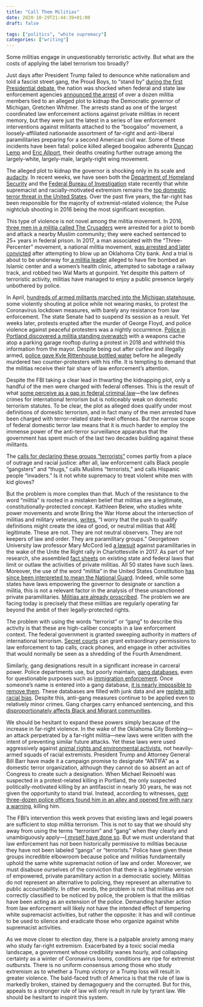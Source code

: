 ```yaml
---
title: "Call Them Militias"
date: 2020-10-29T21:44:39+01:00
draft: false

tags: ["politics", "white supremacy"]
categories: ["writing"]
---
```


Some militias engage in unquestionably terroristic activity. But what are the costs of applying the label terrorism too broadly?

<!--more-->

Just days after President Trump failed to denounce white nationalism and told a fascist street gang, the Proud Boys, to “stand by” [during the first Presidential debate](https://slate.com/news-and-politics/2020/09/presidential-debate-trump-doesnt-condemn-white-supremacy.html), the nation was shocked when federal and state law enforcement agencies [announced the arrest](https://slate.com/news-and-politics/2020/10/right-wing-plot-kidnap-michigan-gov-whitmer.html) of over a dozen militia members tied to an alleged plot to kidnap the Democratic governor of Michigan, Gretchen Whitmer. The arrests stand as one of the largest coordinated law enforcement actions against private militias in recent memory, but they were just the latest in a series of law enforcement interventions against militants attached to the “boogaloo” movement, a loosely-affiliated nationwide assortment of far-right and anti-liberal paramilitaries preparing for a second American civil war. Some of these incidents have been fatal: police killed alleged boogaloo adherents [Duncan Lemp](https://abcnews.go.com/US/wireStory/lawyer-man-asleep-police-fired-house-killing-69587748) and [Eric Allport](https://eu.detroitnews.com/in-depth/news/local/oakland-county/2020/10/07/ruby-ridge-madison-heights-fbi-shootout-eric-allport-boogaloo/3629352001/), their deaths creating further outrage among the largely-white, largely-male, largely-right wing movement.

The alleged plot to kidnap the governor is shocking only in its scale and [audacity](https://slate.com/news-and-politics/2020/10/michigan-gretchen-whitmer-militias.html). In recent weeks, we have seen both the [Department of Homeland Security](https://eu.usatoday.com/story/news/politics/2020/09/23/dhs-secretary-white-supremacy-poses-persistent-and-lethal-threat/3511913001/) and the [Federal Bureau of Investigation](https://www.vanityfair.com/news/2020/09/fbi-director-chris-wray-blew-up-trumps-anti-antifa-war-plan) state recently that white supremacist and racially-motivated extremism remains the [top domestic terror threat in the United States](https://www.adl.org/news/press-releases/adl-report-right-wing-extremists-killed-38-people-in-2019-far-surpassing-all?fbclid=IwAR1yJ8130t7JjsHt4CJ3uEzUHhwh--9W2aUbTF5UJS0ZbG0Ik0ywshnNCdM). Over the past five years, the far-right has been responsible for the majority of extremist-related violence; the Pulse nightclub shooting in 2016 being the most significant exception.

This type of violence is not novel among the militia movement. In 2016, [three men in a militia called The Crusaders](https://www.splcenter.org/hatewatch/2019/01/25/3-members-kansas-militia-once-plotted-bomb-mosque-now-are-going-prison) were arrested for a plot to bomb and attack a nearby Muslim community; they were eached sentenced to 25+ years in federal prison. In 2017, a man associated with the “Three-Percenter” movement, a national militia movement, [was arrested and later convicted](https://www.independent.co.uk/news/world/americas/jerry-varnell-sentenced-crime-bomb-bank-police-explosive-prison-a9422886.html) after attempting to blow up an Oklahoma City bank. And a trial is about to be underway for[ a militia leader](https://abc7chicago.com/white-rabbit-militia-supremacy-domestic-terrorism-supremacists/6679524/) alleged to have fire bombed an Islamic center and a women’s health clinic, attempted to sabotage a railway track, and robbed two Wal Marts at gunpoint. Yet despite this pattern of terroristic activity, militias have managed to enjoy a public presence largely unbothered by police.

In April, [hundreds of armed militants marched into the Michigan statehouse](https://www.inquirer.com/health/coronavirus/coronavirus-covid-19-michigan-armed-protest-trump-whitmer-20200502.html), some violently shouting at police while not wearing masks, to protest the Coronavirus lockdown measures, with barely any resistance from law enforcement. The state Senate had to suspend its session as a result. Yet weeks later, protests erupted after the murder of George Floyd, and police violence against peaceful protesters was a nightly occurrence. [Police in Portland discovered a militia standing overwatch](https://www.opb.org/news/article/portland-police-bureau-ted-wheeler-patriot-prayer-armed-parking-garage-protesters/) with a weapons cache atop a parking garage rooftop during a protest in 2018 and withheld this information from the mayor. Despite being out after curfew and illegally armed, [police gave Kyle Rittenhouse bottled water](https://www.msn.com/en-us/news/us/fact-check-police-gave-kyle-rittenhouse-water-and-thanked-him-before-shooting/ar-BB18uJKY) before he allegedly murdered two counter-protesters with his rifle. It is tempting to demand that the militias receive their fair share of law enforcement’s attention.

Despite the FBI taking a clear lead in thwarting the kidnapping plot, only a handful of the men were charged with federal offenses. This is the result of what [some perceive as a gap in federal criminal law](https://www.washingtonpost.com/news/magazine/wp/2019/08/07/feature/the-trump-appointee-whos-putting-white-supremacists-in-jail/)—the law defines crimes for international terrorism but is noticeably weak on domestic terrorism statutes. To be clear, the plot as alleged does qualify under most definitions of domestic terrorism, and in fact many of the men arrested have been charged with terror-related state-level offenses. But the narrow scope of federal domestic terror law means that it is much harder to employ the immense power of the anti-terror surveillance apparatus that the government has spent much of the last two decades building against these militants.

The [calls for declaring these groups “terrorists”](https://eu.usatoday.com/story/news/politics/2020/10/09/gretchen-whitmer-terrorists-not-militias-charged-kidnap-plot/5935651002/) comes partly from a place of outrage and racial justice: after all, law enforcement calls Black people “gangsters” and “thugs,” calls Muslims “terrorists,” and calls Hispanic people “invaders.” Is it not white supremacy to treat violent white men with kid gloves?

But the problem is more complex than that. Much of the resistance to the word “militia” is rooted in a mistaken belief that militias are a legitimate, constitutionally-protected concept. Kathleen Belew, who studies white power movements and wrote Bring the War Home about the intersection of militias and military veterans, [writes](https://twitter.com/kathleen_belew/status/1311798723790372867), “I worry that the push to qualify definitions might create the idea of good, or neutral militias that ARE legitimate. These are not. They are not neutral observers. They are not keepers of law and order. They are paramilitary groups.” Georgetown University law professor Mary McCord led [a lawsuit](https://www.c-ville.com/militia/) against paramilitaries in the wake of the Unite the Right rally in Charlottesville in 2017. As part of her research, she assembled [fact sheets](https://www.law.georgetown.edu/icap/our-press-releases/fact-sheets-on-unlawful-militias-for-all-50-states-now-available-from-georgetown-laws-institute-for-constitutional-advocacy-and-protection/) on existing state and federal laws that limit or outlaw the activities of private militias. All 50 states have such laws. Moreover, the use of the word “militia” in the United States Constitution [has since been interpreted to mean the National Guard](https://www.downtownpublications.com/single-post/2020/10/08/Paramilitary-movement-Welcome-to-the-militia). Indeed, while some states have laws empowering the governor to designate or sanction a militia, this is not a relevant factor in the analysis of these unsanctioned private paramilitaries. [Militias are already proscribed](https://slate.com/news-and-politics/2019/12/paramilitary-groups-anti-private-army-laws.html). The problem we are facing today is precisely that these militias are regularly operating far beyond the ambit of their legally-protected rights.

The problem with using the words “terrorist” or “gang” to describe this activity is that these are high-caliber concepts in a law enforcement context. The federal government is granted sweeping authority in matters of international terrorism. [Secret courts](https://www.fisc.uscourts.gov/) can grant extraordinary permissions to law enforcement to tap calls, crack phones, and engage in other activities that would normally be seen as a shredding of the Fourth Amendment. 

Similarly, gang designations result in a significant increase in carceral power. Police departments use, but poorly maintain, [gang databases](https://www.propublica.org/article/cook-county-sheriffs-office-gang-database), even for questionable purposes such as [immigration enforcement](https://www.propublica.org/article/immigration-officials-use-secretive-gang-databases-to-deny-migrant-asylum-claims). Once someone’s name is entered into a gang database, [it is nearly impossible to remove them](https://theappeal.org/spotlight-the-dangers-of-gang-databases-and-gang-policing/). These databases are filled with junk data and are [replete with racial bias](https://theintercept.com/2019/06/28/nypd-gang-database-additions/). Despite this, anti-gang measures continue to be applied even to relatively minor crimes. Gang charges carry enhanced sentencing, and this [disproportionately affects Black and Migrant communities](https://theappeal.org/drakeo-california-gang-laws-racism/).

We should be hesitant to expand these powers simply because of the increase in far-right violence. In the wake of the Oklahoma City Bombing—an attack perpetrated by a far-right militia—new laws were written with the intent of preventing similar future attacks. Yet these laws were used aggressively against [animal rights and environmental activists](https://theintercept.com/2019/03/23/ecoterrorism-fbi-animal-rights/), not heavily-armed squads of racial extremists. President Trump and Attorney General Bill Barr have made it a campaign promise to designate “ANTIFA” as a domestic terror organization, although they cannot do so absent an act of Congress to create such a designation. When Michael Reinoehl was suspected in a protest-related killing in Portland, the only suspected politically-motivated killing by an antifascist in nearly 30 years, he was not given the opportunity to stand trial. Instead, according to witnesses, [over three-dozen police officers found him in an alley and opened fire with nary a warning](https://www.rollingstone.com/politics/politics-news/eyewitness-disputes-federal-killing-accused-portland-shooter-barr-reinoehl-1058049/), killing him.

The FBI’s intervention this week proves that existing laws and legal powers are sufficient to stop militia terrorism. This is not to say that we should shy away from using the terms “terrorism” and “gang” when they clearly and unambiguously apply—[I myself have done so](http://feature.politicalresearch.org/the-proud-boys). But we must understand that law enforcement has not been historically permissive to militias because they have not been labeled “gangs” or “terrorists.” Police have given these groups incredible elbowroom because police and militias fundamentally uphold the same white supremacist notion of law and order. Moreover, we must disabuse ourselves of the conviction that there is a legitimate version of empowered, private paramilitary action in a democratic society. Militias do not represent an alternative to policing, they represent an alternative to public accountability. In other words, the problem is not that militias are not correctly classified to be noticed by police, the problem is that the militias have been acting as an extension of the police. Demanding harsher action from law enforcement will likely not have the intended effect of tempering white supremacist activities, but rather the opposite: it has and will continue to be used to silence and eradicate those who organize against white supremacist activities.

As we move closer to election day, there is a palpable anxiety among many who study far-right extremism. Exacerbated by a toxic social media landscape, a government whose credibility wanes hourly, and collapsing certainty as a winter of Coronavirus looms, conditions are ripe for extremist outbursts. There is no uniform consensus among those who study extremism as to whether a Trump victory or a Trump loss will result in greater violence. The bald-faced truth of America is that the rule of law is markedly broken, stained by demagoguery and the corrupted. But for this, appeals to a stronger rule of law will only result in rule by tyrant law. We should be hesitant to inspirit this system.

